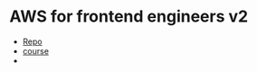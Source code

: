 # AWS for frontend engineers v2

- [Repo](https://github.com/stevekinney/aws-v2)
- [course](https://frontendmasters.com/courses/aws-v2/introduction/)
-
